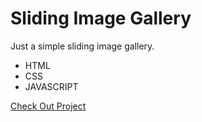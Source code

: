 # Sliding Image Gallery

Just a simple sliding image gallery.

* HTML
* CSS
* JAVASCRIPT

[Check Out Project](https://philiphinch.github.io/sliding-gallery/)




